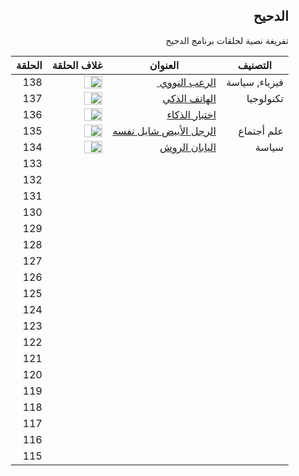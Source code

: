 <div dir="rtl">

<h2 dir="rtl">الدحيح</h2>
<p dir="rtl"> تفريغة نصية لحلقات برنامج الدحيح <p>





| التصنيف       | العنوان                                     | غلاف الحلقة                                                  | الحلقة |
| ------------- | ------------------------------------------- | ------------------------------------------------------------ | ------ |
| فيزياء, سياسة | <a href="episodes/138.md">الرعب النووي </a> | <image width="60%" height="70%" src="https://i.ytimg.com/vi/fPYCDLymh4Q/hqdefault.jpg?sqp=-oaymwEZCNACELwBSFXyq4qpAwsIARUAAIhCGAFwAQ==&rs=AOn4CLDAhRRXcZywAeP8T7C6NRQZyytorQ" href="https://www.youtube.com/watch?v=fPYCDLymh4Q">  </image> <a href="https://www.youtube.com/watch?v=fPYCDLymh4Q"></a> | 138    |
| تكنولوجيا     | <a href="">الهاتف الذكي </a>                | <image width="60%" height="70%" src="https://i.ytimg.com/vi/P6Dqi2DZHYU/hqdefault.jpg?sqp=-oaymwEZCPYBEIoBSFXyq4qpAwsIARUAAIhCGAFwAQ==&rs=AOn4CLCybh-SFLGL1QKjsbN9Pa8PpJdzpA"> </image> | 137    |
|               | <a href=""> اختبار الذكاء </a>              | <image width="60%" height="70%" src="https://i.ytimg.com/vi/bkqGAcAmyJc/hqdefault.jpg?sqp=-oaymwEZCPYBEIoBSFXyq4qpAwsIARUAAIhCGAFwAQ==&rs=AOn4CLCc-_AgZHREIIcu4SZnf90ILaaCiQ"> </image> | 136    |
| علم أجتماع    | <a href=""> الرجل الأبيض شايل نفسه </a>     | <image width="60%" height="70%" src="https://i.ytimg.com/vi/mP6Psd6YcQI/hqdefault.jpg?sqp=-oaymwEZCPYBEIoBSFXyq4qpAwsIARUAAIhCGAFwAQ==&rs=AOn4CLBvfuDBjKB1Tx42KHQxyre1NcoAHg"> </image> | 135    |
| سياسة         | <a href=""> اليابان الروش </a>              | <image width="60%" height="70%" src="https://i.ytimg.com/vi/UuwA_avpd8o/hqdefault.jpg?sqp=-oaymwEZCPYBEIoBSFXyq4qpAwsIARUAAIhCGAFwAQ==&rs=AOn4CLAn_zxgcX9F7NKNTlksRJSAxvj9Tg"> </image> | 134    |
|               |                                             |                                                              | 133    |
|               |                                             |                                                              | 132    |
|               |                                             |                                                              | 131    |
|               |                                             |                                                              | 130    |
|               |                                             |                                                              | 129    |
|               |                                             |                                                              | 128    |
|               |                                             |                                                              | 127    |
|               |                                             |                                                              | 126    |
|               |                                             |                                                              | 125    |
|               |                                             |                                                              | 124    |
|               |                                             |                                                              | 123    |
|               |                                             |                                                              | 122    |
|               |                                             |                                                              | 121    |
|               |                                             |                                                              | 120    |
|               |                                             |                                                              | 119    |
|               |                                             |                                                              | 118    |
|               |                                             |                                                              | 117    |
|               |                                             |                                                              | 116    |
|               |                                             |                                                              | 115    |



</div>
